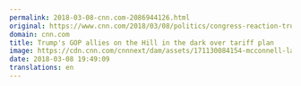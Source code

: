 ```yaml
---
permalink: 2018-03-08-cnn.com-2086944126.html
original: https://www.cnn.com/2018/03/08/politics/congress-reaction-trump-trade-tariffs-announcement/index.html
domain: cnn.com
title: Trump's GOP allies on the Hill in the dark over tariff plan
image: https://cdn.cnn.com/cnnnext/dam/assets/171130084154-mcconnell-latest-super-tease.jpg
date: 2018-03-08 19:49:09
translations: en
---
```


